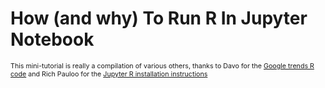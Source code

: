 <h1>How (and why) To Run R In Jupyter Notebook</h1>

<span style="font-size:8pt;">This mini-tutorial is really a compilation of various others, thanks to Davo for the <a href="https://davetang.org/muse/2018/12/31/visualising-google-trends-results-with-r/">Google trends R code</a> and Rich Pauloo for the <a href="https://richpauloo.github.io/2018-05-16-Installing-the-R-kernel-in-Jupyter-Lab/">Jupyter R installation instructions</a></span>

